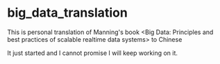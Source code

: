 # big_data_translation
This is personal translation of Manning's book &lt;Big Data: Principles and best practices of scalable realtime data systems> to Chinese

It just started and I cannot promise I will keep working on it.
